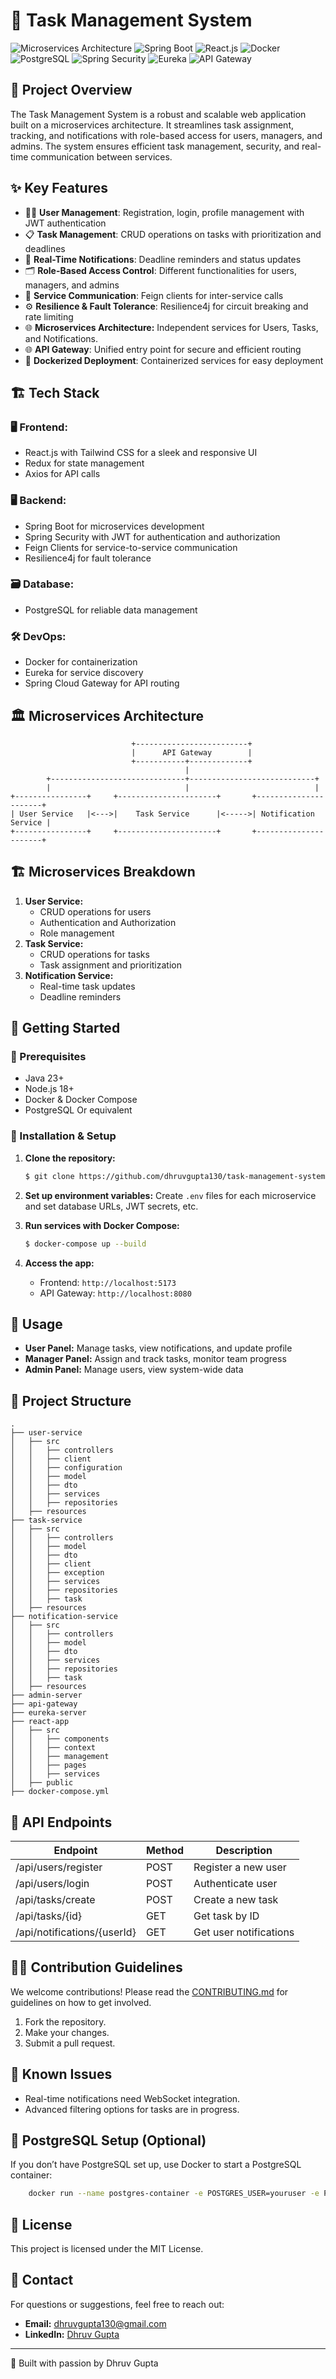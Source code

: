 # 📝 Task Management System

![Microservices Architecture](https://img.shields.io/badge/Architecture-Microservices-blue)
![Spring Boot](https://img.shields.io/badge/Backend-Spring%20Boot-green)
![React.js](https://img.shields.io/badge/Frontend-React.js-blue)
![Docker](https://img.shields.io/badge/Containerization-Docker-blue)
![PostgreSQL](https://img.shields.io/badge/Database-PostgreSQL-blue)
![Spring Security](https://img.shields.io/badge/Security-Spring%20Security-red)
![Eureka](https://img.shields.io/badge/Service%20Discovery-Eureka-orange)
![API Gateway](https://img.shields.io/badge/API%20Gateway-Spring%20Cloud%20Gateway-purple)

## 📖 Project Overview
The Task Management System is a robust and scalable web application built on a microservices architecture. It streamlines task assignment, tracking, and notifications with role-based access for users, managers, and admins. The system ensures efficient task management, security, and real-time communication between services.

## ✨ Key Features
- 🧑‍💻 **User Management**: Registration, login, profile management with JWT authentication
- 📋 **Task Management**: CRUD operations on tasks with prioritization and deadlines
- 🔔 **Real-Time Notifications**: Deadline reminders and status updates
- 🗂️ **Role-Based Access Control**: Different functionalities for users, managers, and admins
- 🔄 **Service Communication**: Feign clients for inter-service calls
- ⚙️ **Resilience & Fault Tolerance**: Resilience4j for circuit breaking and rate limiting
- 🌐 **Microservices Architecture:** Independent services for Users, Tasks, and Notifications.
- 🌐 **API Gateway**: Unified entry point for secure and efficient routing
- 🐳 **Dockerized Deployment**: Containerized services for easy deployment

## 🏗️ Tech Stack
### 🖥️ Frontend:
- React.js with Tailwind CSS for a sleek and responsive UI
- Redux for state management
- Axios for API calls

### 🖥️ Backend:
- Spring Boot for microservices development
- Spring Security with JWT for authentication and authorization
- Feign Clients for service-to-service communication
- Resilience4j for fault tolerance

### 🗃️ Database:
- PostgreSQL for reliable data management

### 🛠️ DevOps:
- Docker for containerization
- Eureka for service discovery
- Spring Cloud Gateway for API routing

## 🏛️ Microservices Architecture
```
                           +-------------------------+
                           |      API Gateway        |
                           +-----------+-------------+
                                       |
        +------------------------------+----------------------------+
        |                              |                            |
+----------------+     +----------------------+       +----------------------+
| User Service   |<--->|    Task Service      |<----->| Notification Service |
+----------------+     +----------------------+       +----------------------+
```
## 🏗️ Microservices Breakdown
1. **User Service:**
    - CRUD operations for users
    - Authentication and Authorization
    - Role management
2. **Task Service:**
    - CRUD operations for tasks
    - Task assignment and prioritization
3. **Notification Service:**
    - Real-time task updates
    - Deadline reminders

## 🏁 Getting Started
### 🚧 Prerequisites
- Java 23+
- Node.js 18+
- Docker & Docker Compose
- PostgreSQL Or equivalent

### 🔧 Installation & Setup
1. **Clone the repository:**
    ```bash
    $ git clone https://github.com/dhruvgupta130/task-management-system.git
    ```
2. **Set up environment variables:**
   Create `.env` files for each microservice and set database URLs, JWT secrets, etc.

3. **Run services with Docker Compose:**
    ```bash
    $ docker-compose up --build
    ```
4. **Access the app:**
   - Frontend: `http://localhost:5173`
   - API Gateway: `http://localhost:8080`

## 🚀 Usage
- **User Panel:** Manage tasks, view notifications, and update profile
- **Manager Panel:** Assign and track tasks, monitor team progress
- **Admin Panel:** Manage users, view system-wide data

## 📂 Project Structure
```
.
├── user-service
│   ├── src
│   │   ├── controllers
│   │   ├── client
│   │   ├── configuration
│   │   ├── model
│   │   ├── dto
│   │   ├── services
│   │   ├── repositories
│   ├── resources
├── task-service
│   ├── src
│   │   ├── controllers
│   │   ├── model
│   │   ├── dto
│   │   ├── client
│   │   ├── exception
│   │   ├── services
│   │   ├── repositories
│   │   ├── task
│   ├── resources
├── notification-service
│   ├── src
│   │   ├── controllers
│   │   ├── model
│   │   ├── dto
│   │   ├── services
│   │   ├── repositories
│   │   ├── task
│   ├── resources
├── admin-server
├── api-gateway
├── eureka-server
├── react-app
│   ├── src
│   │   ├── components
│   │   ├── context
│   │   ├── management
│   │   ├── pages
│   │   ├── services
│   ├── public
├── docker-compose.yml
```
## 🧪 API Endpoints
| Endpoint                      | Method | Description             |
|-------------------------------|--------|-------------------------|
| /api/users/register           | POST   | Register a new user     |
| /api/users/login              | POST   | Authenticate user       |
| /api/tasks/create             | POST   | Create a new task       |
| /api/tasks/{id}               | GET    | Get task by ID          |
| /api/notifications/{userId}   | GET    | Get user notifications  |

## 🧑‍💻 Contribution Guidelines
We welcome contributions! Please read the [CONTRIBUTING.md](CONTRIBUTING.md) for guidelines on how to get involved.
1. Fork the repository.
2. Make your changes.
3. Submit a pull request.

## 🐛 Known Issues
- Real-time notifications need WebSocket integration.
- Advanced filtering options for tasks are in progress.

## 🐘 PostgreSQL Setup (Optional)

If you don’t have PostgreSQL set up, use Docker to start a PostgreSQL container:

```bash
    docker run --name postgres-container -e POSTGRES_USER=youruser -e POSTGRES_PASSWORD=yourpassword -e POSTGRES_DB=taskdb -p 5432:5432 -d postgres
```

## 📄 License
This project is licensed under the MIT License.

## 💬 Contact
For questions or suggestions, feel free to reach out:
- **Email:** dhruvgupta130@gmail.com
- **LinkedIn:** [Dhruv Gupta](https://www.linkedin.com/in/dhruvgupta130)

---

🚀 Built with passion by Dhruv Gupta


